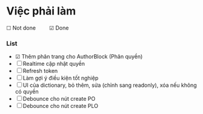 # Việc phải làm

&#x2610; Not done   &emsp;&emsp;   &#x2611; Done

### List 
- &#x2611; Thêm phân trang cho AuthorBlock (Phân quyền)
- &#x2610; Realtime cập nhật quyền
- &#x2610; Refresh token
- &#x2610; Làm gợi ý điều kiện tốt nghiệp
- &#x2610; UI của dictionary, bỏ thêm, sửa (chỉnh sang readonly), xóa nếu không có quyền
- &#x2610; Debounce cho nút create PO
- &#x2610; Debounce cho nút create PLO
